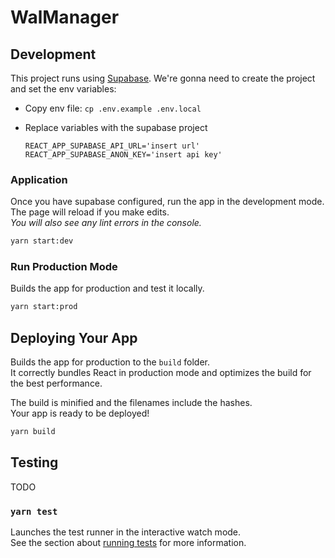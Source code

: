 # WalManager

## Development

This project runs using [Supabase](https://supabase.io/). We're gonna need to create the project and set the env variables:

- Copy env file: `cp .env.example .env.local`
- Replace variables with the supabase project

  ```
  REACT_APP_SUPABASE_API_URL='insert url'
  REACT_APP_SUPABASE_ANON_KEY='insert api key'
  ```

### Application

Once you have supabase configured, run the app in the development mode.
The page will reload if you make edits.\
_You will also see any lint errors in the console._

```bash
yarn start:dev
```

### Run Production Mode

Builds the app for production and test it locally.

```bash
yarn start:prod
```

## Deploying Your App

Builds the app for production to the `build` folder.\
It correctly bundles React in production mode and optimizes the build for the best performance.

The build is minified and the filenames include the hashes.\
Your app is ready to be deployed!

```bash
yarn build
```

## Testing

TODO

### `yarn test`

Launches the test runner in the interactive watch mode.\
See the section about [running tests](https://facebook.github.io/create-react-app/docs/running-tests) for more information.
